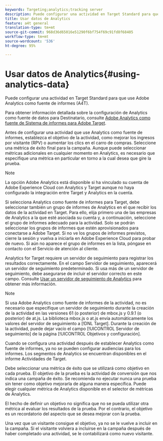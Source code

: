 ```yaml
---
keywords: Targeting;analytics;tracking server
description: Puede configurar una actividad en Target Standard para que use Adobe Analytics como fuente de informes (A4T).
title: Usar datos de Analytics
feature: a4t general
translation-type: tm+mt
source-git-commit: 968d36d65016e51290f6bf754f69c91fd8f68405
workflow-type: tm+mt
source-wordcount: '536'
ht-degree: 95%

---
```



# Usar datos de Analytics{#using-analytics-data}

Puede configurar una actividad en Target Standard para que use Adobe Analytics como fuente de informes (A4T).

Para obtener información detallada sobre la configuración de Analytics como fuente de datos para Destinatario, consulte [Adobe Analytics como fuente de Sistema de informes para Adobe Target](/help/c-integrating-target-with-mac/a4t/a4t.md).

Antes de configurar una actividad que use Analytics como fuente de informes, establezca el objetivo de la actividad, como mejorar los ingresos por visitante (RPV) o aumentar los clics en el carro de compras. Seleccione una métrica de éxito final para la campaña. Aunque puede seleccionar métricas adicionales en cualquier momento en Analytics, es necesario que especifique una métrica en particular en torno a la cual desea que gire la prueba.

>[!NOTE]
>
>La opción Adobe Analytics está disponible si ha vinculado su cuenta de Adobe Experience Cloud con Analytics y Target aunque no haya configurado la integración entre Target y Analytics en la cuenta.

Si selecciona Analytics como fuente de informes para Target, debe seleccionar también un grupo de informes de Analytics en el que recibir los datos de la actividad en Target. Para ello, elija primero una de las empresas de Analytics a la que esté asociada su cuenta y, a continuación, seleccione el grupo de informes adecuado para la actividad. Solo se podrán seleccionar los grupos de informes que estén aprovisionados para conectarse a Adobe Target. Si no ve los grupos de informes previstos, cierre la sesión y vuelva a iniciarla en Adobe Experience Cloud para probar de nuevo. Si aún no aparece el grupo de informes en la lista, póngase en contacto con el Servicio de atención al cliente.

Analytics for Target requiere un servidor de seguimiento para registrar los resultados correctamente. En el campo Servidor de seguimiento, aparecerá un servidor de seguimiento predeterminado. Si usa más de un servidor de seguimiento, debe asegurarse de incluir el servidor correcto en este campo. Consulte [Usar un servidor de seguimiento de Analytics](/help/c-integrating-target-with-mac/a4t/analytics-tracking-server.md#task_72077BA7E93C4A65A715A18F32228823) para obtener más información.

>[!NOTE]
>
>Si usa Adobe Analytics como fuente de informes de la actividad, no es necesario que especifique un servidor de seguimiento durante la creación de la actividad en las versiones 61 (o posterior) de mbox.js y 0.9.1 (o posterior) de at.js. La biblioteca mbox.js o at.js envía automáticamente los valores del servidor de seguimiento a [!DNL Target]. Durante la creación de la actividad, puede dejar vacío el campo [!UICONTROL Servidor de seguimiento] de la página [!UICONTROL Objetivos y configuración].

Cuando se configura una actividad después de establecer Analytics como fuente de informes, ya no se pueden configurar audiencias para los informes. Los segmentos de Analytics se encuentran disponibles en el informe Actividades de Target.

Debe seleccionar una métrica de éxito que se utilizará como objetivo en cada prueba. El objetivo de la prueba es la actividad de conversión que nos indica una campaña de éxito. Se recomienda no ejecutar nunca una prueba sin tener como objetivo mejorarla de alguna manera específica. Puede elegir cualquier métrica de Analytics disponible en el selector de métricas de Analytics.

El hecho de definir un objetivo no significa que no se pueda utilizar otra métrica al evaluar los resultados de la prueba. Por el contrario, el objetivo es un recordatorio del aspecto que se desea mejorar con la prueba.

Una vez que un visitante consigue el objetivo, ya no se le vuelve a incluir en la campaña. Si el visitante volviera a incluirse en la campaña después de haber completado una actividad, se le contabilizará como nuevo visitante.
